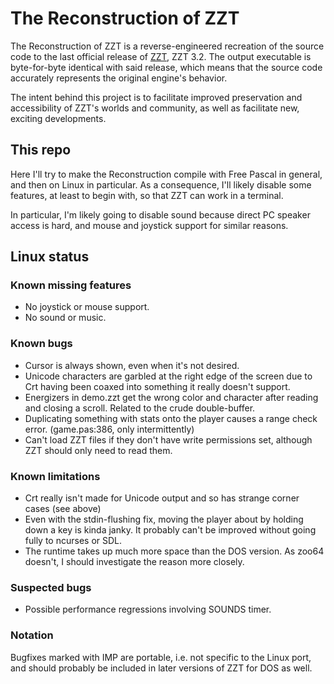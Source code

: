 # The Reconstruction of ZZT

The Reconstruction of ZZT is a reverse-engineered recreation of the source code to the last official release of
[ZZT](https://museumofzzt.com/about-zzt), ZZT 3.2. The output executable is byte-for-byte identical with said
release, which means that the source code accurately represents the original engine's behavior.

The intent behind this project is to facilitate improved preservation and accessibility of ZZT's worlds and community,
as well as facilitate new, exciting developments.

## This repo

Here I'll try to make the Reconstruction compile with Free Pascal in general,
and then on Linux in particular. As a consequence, I'll likely disable some
features, at least to begin with, so that ZZT can work in a terminal.

In particular, I'm likely going to disable sound because direct PC speaker
access is hard, and mouse and joystick support for similar reasons.

## Linux status

### Known missing features

- No joystick or mouse support.
- No sound or music.

### Known bugs

- Cursor is always shown, even when it's not desired.
- Unicode characters are garbled at the right edge of the screen due to Crt having been coaxed into something it really doesn't support.
- Energizers in demo.zzt get the wrong color and character after reading and closing a scroll. Related to the crude double-buffer.
- Duplicating something with stats onto the player causes a range check error. (game.pas:386, only intermittently)
- Can't load ZZT files if they don't have write permissions set, although ZZT should only need to read them.

### Known limitations

- Crt really isn't made for Unicode output and so has strange corner cases (see above)
- Even with the stdin-flushing fix, moving the player about by holding down a key is kinda janky. It probably can't be improved without going fully to ncurses or SDL.
- The runtime takes up much more space than the DOS version. As zoo64 doesn't, I should investigate the reason more closely.

### Suspected bugs

- Possible performance regressions involving SOUNDS timer.

### Notation

Bugfixes marked with IMP are portable, i.e. not specific to the Linux port, and
should probably be included in later versions of ZZT for DOS as well.
